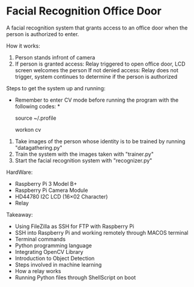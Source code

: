 # Facial Recognition Office Door

A facial recognition system that grants access to an office door when the person is authorized to enter.

How it works:
1) Person stands infront of camera
2) If person is granted access: Relay triggered to open office door, LCD screen welcomes the person
   If not denied access: Relay does not trigger, system continues to determine if the person is authorized
   
Steps to get the system up and running:
* Remember to enter CV mode before running the program with the following codes: *

   source ~/.profile 
   
   workon cv
   
1) Take images of the person whose identity is to be trained by running "datagathering.py"
2) Train the system with the images taken with "trainer.py"
3) Start the facial recognition system with "recognizer.py"

HardWare:
- Raspberry Pi 3 Model B+
- Raspberry Pi Camera Module
- HD44780 I2C LCD (16×02 Character)
- Relay

Takeaway:
- Using FileZilla as SSH for FTP with Raspberry Pi
- SSH into Raspberry Pi and working remotely through MACOS terminal
- Terminal commands
- Python programming language
- Integrating OpenCV Library
- Introduction to Object Detection
- Steps involved in machine learning
- How a relay works
- Running Python files through ShellScript on boot


